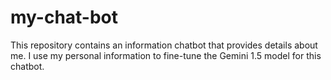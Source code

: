 # my-chat-bot
This repository contains an information chatbot that provides details about me. I use my personal information to fine-tune the Gemini 1.5 model for this chatbot.
